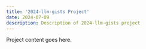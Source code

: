 ```yaml
---
title: '2024-llm-gists Project'
date: 2024-07-09
description: Description of 2024-llm-gists project
---
```


Project content goes here.
